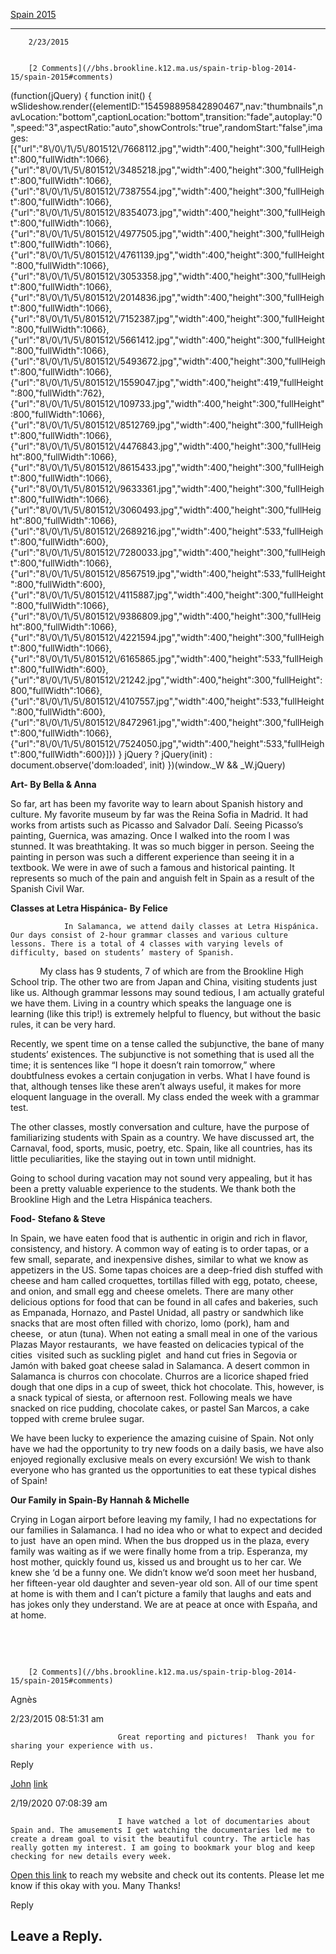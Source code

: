 [Spain 2015](//bhs.brookline.k12.ma.us/spain-trip-blog-2014-15/spain-2015)

			
-------------------------------------------------------------------------------

		2/23/2015
	

		[2 Comments](//bhs.brookline.k12.ma.us/spain-trip-blog-2014-15/spain-2015#comments)
	

 (function(jQuery) { function init() { wSlideshow.render({elementID:"154598895842890467",nav:"thumbnails",navLocation:"bottom",captionLocation:"bottom",transition:"fade",autoplay:"0",speed:"3",aspectRatio:"auto",showControls:"true",randomStart:"false",images:\[{"url":"8\\/0\\/1\\/5\\/801512\\/7668112.jpg","width":400,"height":300,"fullHeight":800,"fullWidth":1066},{"url":"8\\/0\\/1\\/5\\/801512\\/3485218.jpg","width":400,"height":300,"fullHeight":800,"fullWidth":1066},{"url":"8\\/0\\/1\\/5\\/801512\\/7387554.jpg","width":400,"height":300,"fullHeight":800,"fullWidth":1066},{"url":"8\\/0\\/1\\/5\\/801512\\/8354073.jpg","width":400,"height":300,"fullHeight":800,"fullWidth":1066},{"url":"8\\/0\\/1\\/5\\/801512\\/4977505.jpg","width":400,"height":300,"fullHeight":800,"fullWidth":1066},{"url":"8\\/0\\/1\\/5\\/801512\\/4761139.jpg","width":400,"height":300,"fullHeight":800,"fullWidth":1066},{"url":"8\\/0\\/1\\/5\\/801512\\/3053358.jpg","width":400,"height":300,"fullHeight":800,"fullWidth":1066},{"url":"8\\/0\\/1\\/5\\/801512\\/2014836.jpg","width":400,"height":300,"fullHeight":800,"fullWidth":1066},{"url":"8\\/0\\/1\\/5\\/801512\\/7152387.jpg","width":400,"height":300,"fullHeight":800,"fullWidth":1066},{"url":"8\\/0\\/1\\/5\\/801512\\/5661412.jpg","width":400,"height":300,"fullHeight":800,"fullWidth":1066},{"url":"8\\/0\\/1\\/5\\/801512\\/5493672.jpg","width":400,"height":300,"fullHeight":800,"fullWidth":1066},{"url":"8\\/0\\/1\\/5\\/801512\\/1559047.jpg","width":400,"height":419,"fullHeight":800,"fullWidth":762},{"url":"8\\/0\\/1\\/5\\/801512\\/109733.jpg","width":400,"height":300,"fullHeight":800,"fullWidth":1066},{"url":"8\\/0\\/1\\/5\\/801512\\/8512769.jpg","width":400,"height":300,"fullHeight":800,"fullWidth":1066},{"url":"8\\/0\\/1\\/5\\/801512\\/4476843.jpg","width":400,"height":300,"fullHeight":800,"fullWidth":1066},{"url":"8\\/0\\/1\\/5\\/801512\\/8615433.jpg","width":400,"height":300,"fullHeight":800,"fullWidth":1066},{"url":"8\\/0\\/1\\/5\\/801512\\/9633361.jpg","width":400,"height":300,"fullHeight":800,"fullWidth":1066},{"url":"8\\/0\\/1\\/5\\/801512\\/3060493.jpg","width":400,"height":300,"fullHeight":800,"fullWidth":1066},{"url":"8\\/0\\/1\\/5\\/801512\\/2689216.jpg","width":400,"height":533,"fullHeight":800,"fullWidth":600},{"url":"8\\/0\\/1\\/5\\/801512\\/7280033.jpg","width":400,"height":300,"fullHeight":800,"fullWidth":1066},{"url":"8\\/0\\/1\\/5\\/801512\\/8567519.jpg","width":400,"height":533,"fullHeight":800,"fullWidth":600},{"url":"8\\/0\\/1\\/5\\/801512\\/4115887.jpg","width":400,"height":300,"fullHeight":800,"fullWidth":1066},{"url":"8\\/0\\/1\\/5\\/801512\\/9386809.jpg","width":400,"height":300,"fullHeight":800,"fullWidth":1066},{"url":"8\\/0\\/1\\/5\\/801512\\/4221594.jpg","width":400,"height":300,"fullHeight":800,"fullWidth":1066},{"url":"8\\/0\\/1\\/5\\/801512\\/6165865.jpg","width":400,"height":533,"fullHeight":800,"fullWidth":600},{"url":"8\\/0\\/1\\/5\\/801512\\/21242.jpg","width":400,"height":300,"fullHeight":800,"fullWidth":1066},{"url":"8\\/0\\/1\\/5\\/801512\\/4107557.jpg","width":400,"height":533,"fullHeight":800,"fullWidth":600},{"url":"8\\/0\\/1\\/5\\/801512\\/8472961.jpg","width":400,"height":300,"fullHeight":800,"fullWidth":1066},{"url":"8\\/0\\/1\\/5\\/801512\\/7524050.jpg","width":400,"height":533,"fullHeight":800,"fullWidth":600}\]}) } jQuery ? jQuery(init) : document.observe('dom:loaded', init) })(window.\_W && \_W.jQuery) 

**Art- By Bella & Anna**  
  
So far, art has been my favorite way to learn about Spanish history and culture. My favorite museum by far was the Reina Sofia in Madrid. It had works from artists such as Picasso and Salvador Dalí. Seeing Picasso’s painting, Guernica, was amazing. Once I walked into the room I was stunned. It was breathtaking. It was so much bigger in person. Seeing the painting in person was such a different experience than seeing it in a textbook. We were in awe of such a famous and historical painting. It represents so much of the pain and anguish felt in Spain as a result of the Spanish Civil War.   
  
**Classes at Letra Hispánica- By Felice**  
  
                In Salamanca, we attend daily classes at Letra Hispánica. Our days consist of 2-hour grammar classes and various culture lessons. There is a total of 4 classes with varying levels of difficulty, based on students’ mastery of Spanish.  
  
            My class has 9 students, 7 of which are from the Brookline High School trip. The other two are from Japan and China, visiting students just like us. Although grammar lessons may sound tedious, I am actually grateful we have them. Living in a country which speaks the language one is learning (like this trip!) is extremely helpful to fluency, but without the basic rules, it can be very hard.  
  
Recently, we spent time on a tense called the subjunctive, the bane of many students’ existences. The subjunctive is not something that is used all the time; it is sentences like “I hope it doesn’t rain tomorrow,” where doubtfulness evokes a certain conjugation in verbs. What I have found is that, although tenses like these aren’t always useful, it makes for more eloquent language in the overall. My class ended the week with a grammar test.  
  
The other classes, mostly conversation and culture, have the purpose of familiarizing students with Spain as a country. We have discussed art, the Carnaval, food, sports, music, poetry, etc. Spain, like all countries, has its little peculiarities, like the staying out in town until midnight.  
  
Going to school during vacation may not sound very appealing, but it has been a pretty valuable experience to the students. We thank both the Brookline High and the Letra Hispánica teachers.  
  
**Food- Stefano & Steve**  
  
In Spain, we have eaten food that is authentic in origin and rich in flavor, consistency, and history. A common way of eating is to order tapas, or a few small, separate, and inexpensive dishes, similar to what we know as appetizers in the US. Some tapas choices are a deep-fried dish stuffed with cheese and ham called croquettes, tortillas filled with egg, potato, cheese, and onion, and small egg and cheese omelets. There are many other delicious options for food that can be found in all cafes and bakeries, such as Empanada, Hornazo, and Pastel Unidad, all pastry or sandwhich like snacks that are most often filled with chorizo, lomo (pork), ham and cheese,  or atun (tuna). When not eating a small meal in one of the various Plazas Mayor restaurants,  we have feasted on delicacies typical of the cities  visited such as suckling piglet  and hand cut fries in Segovia or Jamón with baked goat cheese salad in Salamanca. A desert common in Salamanca is churros con chocolate. Churros are a licorice shaped fried dough that one dips in a cup of sweet, thick hot chocolate. This, however, is a snack typical of siesta, or afternoon rest. Following meals we have snacked on rice pudding, chocolate cakes, or pastel San Marcos, a cake topped with creme brulee sugar.   
  
We have been lucky to experience the amazing cuisine of Spain. Not only have we had the opportunity to try new foods on a daily basis, we have also enjoyed regionally exclusive meals on every excursión! We wish to thank everyone who has granted us the opportunities to eat these typical dishes of Spain!  
  
  
**Our Family in Spain-By Hannah & Michelle**  
  
Crying in Logan airport before leaving my family, I had no expectations for our families in Salamanca. I had no idea who or what to expect and decided to just  have an open mind. When the bus dropped us in the plaza, every family was waiting as if we were finally home from a trip. Esperanza, my host mother, quickly found us, kissed us and brought us to her car. We knew she ‘d be a funny one. We didn’t know we’d soon meet her husband, her fifteen-year old daughter and seven-year old son. All of our time spent at home is with them and I can’t picture a family that laughs and eats and has jokes only they understand. We are at peace at once with España, and at home.  
  
   
  
   
  

		[2 Comments](//bhs.brookline.k12.ma.us/spain-trip-blog-2014-15/spain-2015#comments)
	

Agnès
						

2/23/2015 08:51:31 am

							Great reporting and pictures!  Thank you for sharing your experience with us.
					

Reply
									

[John](https://dbojtech.com/download-tfpdl-movies-free-movie-download-tfpdl-com/)
							[link](https://dbojtech.com/download-tfpdl-movies-free-movie-download-tfpdl-com/)
						

2/19/2020 07:08:39 am

							I have watched a lot of documentaries about Spain and. The amusements I get watching the documentaries led me to create a dream goal to visit the beautiful country. The article has really gotten my interest. I am going to bookmark your blog and keep checking for new details every week.   
  <a href="https://dbojtech.com/download-tfpdl-movies-free-movie-download-tfpdl-com/">Open this link</a> to reach my website and check out its contents. Please let me know if this okay with you. Many Thanks!
					

Reply
									

  
  
  

Leave a Reply.
--------------